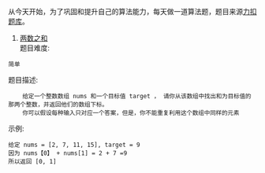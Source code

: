 从今天开始，为了巩固和提升自己的算法能力，每天做一道算法题，题目来源[力扣题库](https://leetcode-cn.com/problems)。
1. [两数之和](https://leetcode-cn.com/problems/two-sum/)<br>
题目难度:
```text
简单
```
题目描述:
```text
    给定一个整数数组 nums 和一个目标值 target ， 请你从该数组中找出和为目标值的那两个整数，并返回他们的数组下标。
    你可以假设每种输入只对应一个答案，但是，你不能重复利用这个数组中同样的元素    
```
示例:
```text
给定 nums = [2, 7, 11, 15], target = 9
因为 nums【0】 + nums[1] = 2 + 7 =9
所以返回 [0, 1]

```